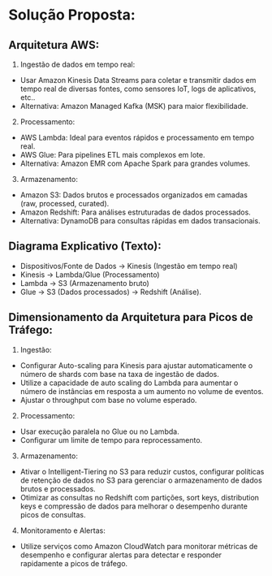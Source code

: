 # Solução Proposta:
## Arquitetura AWS:

1. Ingestão de dados em tempo real:
* Usar Amazon Kinesis Data Streams para coletar e transmitir dados em tempo real de diversas fontes, como sensores IoT, logs de aplicativos, etc..
* Alternativa: Amazon Managed Kafka (MSK) para maior flexibilidade.

2. Processamento:
* AWS Lambda: Ideal para eventos rápidos e processamento em tempo real.
* AWS Glue: Para pipelines ETL mais complexos em lote.
* Alternativa: Amazon EMR com Apache Spark para grandes volumes.

3. Armazenamento:
* Amazon S3: Dados brutos e processados organizados em camadas (raw, processed, curated).
* Amazon Redshift: Para análises estruturadas de dados processados.
* Alternativa: DynamoDB para consultas rápidas em dados transacionais.

## Diagrama Explicativo (Texto):
* Dispositivos/Fonte de Dados → Kinesis (Ingestão em tempo real)
* Kinesis → Lambda/Glue (Processamento)
* Lambda → S3 (Armazenamento bruto)
* Glue → S3 (Dados processados) → Redshift (Análise).

## Dimensionamento da Arquitetura para Picos de Tráfego:

1. Ingestão:
* Configurar Auto-scaling para Kinesis para ajustar automaticamente o número de shards com base na taxa de ingestão de dados.
* Utilize a capacidade de auto scaling do Lambda para aumentar o número de instâncias em resposta a um aumento no volume de eventos.
* Ajustar o throughput com base no volume esperado.

2. Processamento:
* Usar execução paralela no Glue ou no Lambda.
* Configurar um limite de tempo para reprocessamento.

3. Armazenamento:
* Ativar o Intelligent-Tiering no S3 para reduzir custos, configurar políticas de retenção de dados no S3 para gerenciar o armazenamento de dados brutos e processados.
* Otimizar as consultas no Redshift com partições, sort keys, distribution keys e compressão de dados para melhorar o desempenho durante picos de consultas.

4. Monitoramento e Alertas:
* Utilize serviços como Amazon CloudWatch para monitorar métricas de desempenho e configurar alertas para detectar e responder rapidamente a picos de tráfego.
